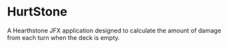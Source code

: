 # HurtStone
A Hearthstone JFX application designed to calculate the amount of damage from each turn when the deck is empty.
